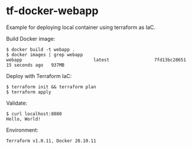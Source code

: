# tf-docker-webapp

Example for deploying local container using terraform as IaC.

Build Docker image:

```
$ docker build -t webapp .
$ docker images | grep webapp
webapp                           latest                 7fd13bc28651   15 seconds ago   937MB
```

Deploy with Terraform IaC:

```
$ terraform init && terraform plan
$ terraform apply
```

Validate:

```
$ curl localhost:8080
Hello, World!
```

Environment:

```
Terraform v1.0.11, Docker 20.10.11
```
